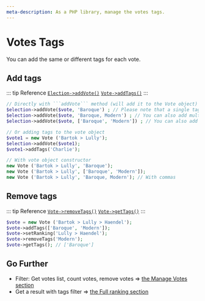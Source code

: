 ```yaml
---
meta-description: As a PHP library, manage the votes tags.
---
```

# Votes Tags

You can add the same or different tags for each vote.

## Add tags
::: tip Reference
[`Election->addVote()`](/api-reference/Election%20Class/public%20Election--addVote) 
[`Vote->addTags()`](/api-reference/Vote%20Class/public%20Vote--addTags)
:::


```php
// Directly with ```addVote``` method (will add it to the Vote object)
$election->addVote($vote, 'Baroque') ; // Please note that a single tag is always created for each vote.
$election->addVote($vote, 'Baroque, Modern') ; // You can also add multiple tags, separated by commas.
$election->addVote($vote, ['Baroque', 'Modern']) ; // You can also add multiple tags using an array.

// Or adding tags to the vote object
$vote1 = new Vote ('Bartok > Lully');
$election->addVote($vote1);
$vote1->addTags('Charlie');

// With vote object constructor
new Vote ('Bartok > Lully', 'Baroque');
new Vote ('Bartok > Lully', ['Baroque', 'Modern']);
new Vote ('Bartok > Lully', 'Baroque, Modern'); // With commas
```

## Remove tags

::: tip Reference
[`Vote->removeTags()`](/api-reference/Vote%20Class/public%20Vote--removeTags) 
[`Vote->getTags()`](/api-reference/Vote%20Class/public%20Vote--getTags)
:::
```php
$vote = new Vote ('Bartok > Lully > Haendel');
$vote->addTags(['Baroque', 'Modern']);
$vote->setRanking('Lully > Haendel');
$vote->removeTags('Modern');
$vote->getTags(); // ['Baroque']
```

## Go Further

* Filter: Get votes list, count votes, remove votes => [the Manage Votes section](/book/3.AsPhpLibrary/5.Votes/3.ManageVotes.md)
* Get a result with tags filter => [the Full ranking section](/book/3.AsPhpLibrary/6.Results/2.FullRanking.md)
